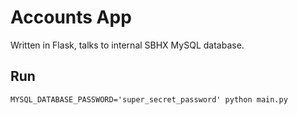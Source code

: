 # Accounts App

Written in Flask, talks to internal SBHX MySQL database.

## Run

`MYSQL_DATABASE_PASSWORD='super_secret_password' python main.py`
